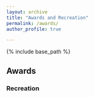 ```yaml
---
layout: archive
title: "Awards and Recreation"
permalink: /awards/
author_profile: true

---
```


{% include base_path %}

## Awards


### Recreation

